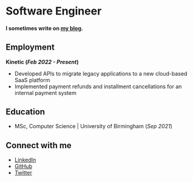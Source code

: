 # Software Engineer

#### I sometimes write on [my blog](https://www.thecodingpalace.com).

## Employment
**Kinetic (_Feb 2022 - Present_)**
- Developed APIs to migrate legacy applications to a new cloud-based SaaS platform
- Implemented payment refunds and installment cancellations for an internal payment system

## Education
- MSc, Computer Science | University of Birmingham (_Sep 2021_)

## Connect with me
- [LinkedIn](https://www.linkedin.com/in/magarpratik)
- [GitHub](https://github.com/magarpratik)
- [Twitter](https://x.com/magarpratik_)
